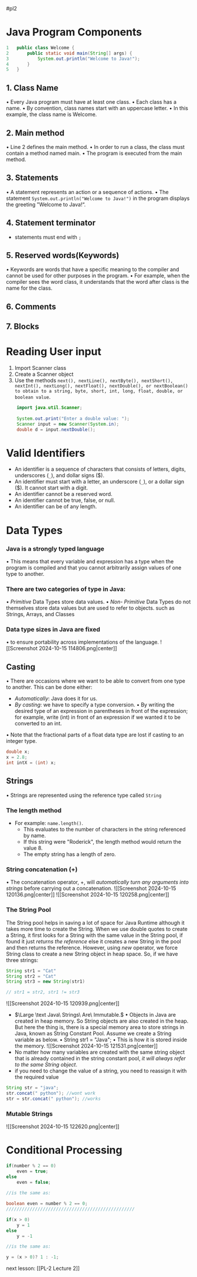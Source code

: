 #pl2 
# Java Program Components
```java
1	public class Welcome {
2		public static void main(String[] args) {
3			System.out.println("Welcome to Java!");
4		}
5	}
```
## 1. Class Name
• Every Java program must have at least one class.
• Each class has a name.
• By convention, class names start with an uppercase letter.
• In this example, the class name is Welcome.
## 2. Main method
• Line 2 defines the main method.
• In order to run a class, the class must contain a method named main.
• The program is executed from the main method.
## 3. Statements
• A statement represents an action or a sequence of actions.
• The statement `System.out.println("Welcome to Java!")` in the program displays the greeting "Welcome to Java!“.
## 4. Statement terminator
* statements must end with `;`
## 5. Reserved words(Keywords)
• Keywords are words that have a specific meaning to the compiler and cannot be used for other purposes in the program.
• For example, when the compiler sees the word class, it understands that the word after class is the name for the class.
## 6. Comments
## 7. Blocks

# Reading User input
1. Import Scanner class
2. Create a Scanner object
3. Use the methods `next(), nextLine(), nextByte(), nextShort(), nextInt(), nextLong(), nextFloat(), nextDouble(), or nextBoolean() to obtain to a string, byte, short, int, long, float, double, or boolean value`. 

```java
	import java.util.Scanner;
	
	System.out.print("Enter a double value: ");
	Scanner input = new Scanner(System.in);
	double d = input.nextDouble();
```
# Valid Identifiers
* An identifier is a sequence of characters that consists of letters, digits, underscores (`_`), and dollar signs ($).
* An identifier must start with a letter, an underscore (`_`), or a dollar sign ($). It cannot start with a digit.
* An identifier cannot be a reserved word.
* An identifier cannot be true, false, or null.
* An identifier can be of any length.

# Data Types
### Java is a strongly typed language
• This means that every variable and expression has a type when the program is compiled and
that you cannot arbitrarily assign values of one type to another.
### There are two categories of type in Java:
• _Primitive_ Data Types store data values.
• _Non- Primitive_ Data Types do not themselves store data values but are used to refer to
objects. such as Strings, Arrays, and Classes
### Data type sizes in Java are fixed
• to ensure portability across implementations of the language.
![[Screenshot 2024-10-15 114806.png|center]]

## Casting
• There are occasions where we want to be able to convert from one type to another. This can be done either:
* _Automatically_: Java does it for us.
* _By casting_: we have to specify a type conversion.
	• By writing the desired type of an expression in parentheses in front of the expression; for example, write (int) in front of an expression if we wanted it to be converted to an int.

• Note that the fractional parts of a float data type are lost if casting to an integer type.
```java
double x;
x = 2.8;
int intX = (int) x;
```

## Strings
• Strings are represented using the reference type called `String`
### The length method
* For example: `name.length()`.
	* This evaluates to the number of characters in the string referenced by name.
	* If this string were "Roderick", the length method would return the value 8.
	* The empty string has a length of zero.
### String concatenation (+)
• The concatenation operator, +, will _automatically turn any arguments
into strings_ before carrying out a concatenation.
![[Screenshot 2024-10-15 120136.png|center]]
![[Screenshot 2024-10-15 120258.png|center]]
### The String Pool
The String pool helps in saving a lot of space for Java Runtime although it takes more time to create the String. When we use double quotes to create a String, it first looks for a String with the same value in the String pool, if found it just _returns the reference_ else it creates a new String in the pool and then returns the reference. However, using _new_ operator, we force String class to create a new String object in heap space. So, if we have three strings:
```java
String str1 = "Cat"
String str2 = "Cat"
String str3 = new String(str1)

// str1 = str2, str1 != str3
```
![[Screenshot 2024-10-15 120939.png|center]]
* $\Large \text Java\ Strings\ Are\ Immutable.$
	• Objects in Java are created in heap memory. So String objects are also created in the heap. But here the thing is, there is a special memory area to store strings in Java, known as String Constant Pool. Assume we create a String variable as below.
	• String str1 = "Java"; 
	• This is how it is stored inside the memory.
![[Screenshot 2024-10-15 121531.png|center]]
* No matter how many variables are created with the same string object that is already contained in the string constant pool, _it will always refer to the same String object_.
* if you need to change the value of a string, you need to reassign it with the required value
```java
String str = "java";
str.concat(" python"); //wont work
str = str.concat(" python"); //works
```

### Mutable Strings
![[Screenshot 2024-10-15 122620.png|center]]

# Conditional Processing
```java
if(number % 2 == 0)
	even = true;
else
	even = false;
	
//is the same as:

boolean even = number % 2 == 0;
/////////////////////////////////////////////////

if(x > 0)
	y = 1
else
	y = -1

//is the same as:

y = (x > 0)? 1 : -1;
```


next lesson: [[PL-2 Lecture 2]]